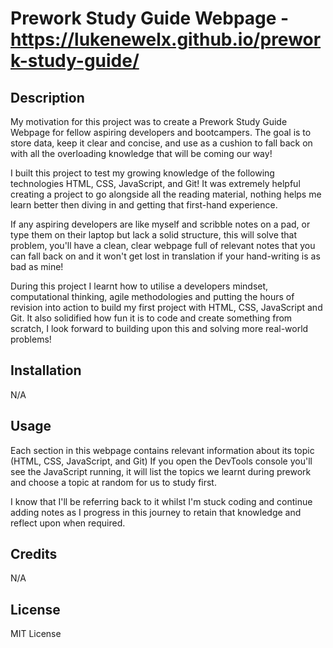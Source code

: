 # Prework Study Guide Webpage - https://lukenewelx.github.io/prework-study-guide/

## Description

My motivation for this project was to create a Prework Study Guide Webpage for fellow aspiring developers and bootcampers. The goal is to store data, keep it clear and concise, and use as a cushion to fall back on with all the overloading knowledge that will be coming our way!

I built this project to test my growing knowledge of the following technologies HTML, CSS, JavaScript, and Git! It was extremely helpful creating a project to go alongside all the reading material, nothing helps me learn better then diving in and getting that first-hand experience.

If any aspiring developers are like myself and scribble notes on a pad, or type them on their laptop but lack a solid structure, this will solve that problem, you'll have a clean, clear webpage full of relevant notes that you can fall back on and it won't get lost in translation if your hand-writing is as bad as mine!

During this project I learnt how to utilise a developers mindset, computational thinking, agile methodologies and putting the hours of revision into action to build my first project with HTML, CSS, JavaScript and Git. It also solidified how fun it is to code and create something from scratch, I look forward to building upon this and solving more real-world problems!


## Installation

N/A

## Usage

Each section in this webpage contains relevant information about its topic (HTML, CSS, JavaScript, and Git) If you open the DevTools console you'll see the JavaScript running, it will list the topics we learnt during prework and choose a topic at random for us to study first.

I know that I'll be referring back to it whilst I'm stuck coding and continue adding notes as I progress in this journey to retain that knowledge and reflect upon when required.

## Credits

N/A

## License

MIT License
